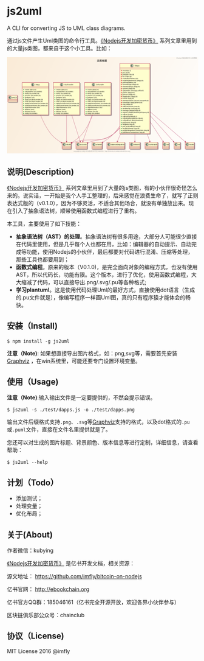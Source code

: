 # js2uml
A CLI for converting JS to UML class diagrams.

通过js文件产生Uml类图的命令行工具。[《Nodejs开发加密货币》][] 系列文章里用到的大量js类图，都来自于这个小工具。比如：

![dapps.png](./test/dapps.png)

## 说明(Description)

[《Nodejs开发加密货币》][] 系列文章里用到了大量的js类图，有的小伙伴很奇怪怎么来的。说实话，一开始是我个人手工整理的，后来感觉在浪费生命了，就写了正则表达式版的（v0.1.0），因为不够灵活，不适合其他场合，就没有单独放出来。现在引入了抽象语法树，顺带使用函数式编程进行了重构。

本工具，主要使用了如下技能：

* **抽象语法树（AST）的处理**。抽象语法树有很多用途，大部分人可能很少直接在代码里使用，但是几乎每个人也都在用，比如：编辑器的自动提示、自动完成等功能，使用Nodejs的小伙伴，最后都要对代码进行混淆、压缩等处理，那些工具也都要用到；
* **函数式编程**。原来的版本（V0.1.0)，是完全面向对象的编程方式，也没有使用AST，所以代码长，功能有限。这个版本，进行了优化，使用函数式编程，大大缩减了代码，可以直接导出.png/.svg/.pu等各种格式;
* **学习plantuml**。这是使用代码处理Uml的最好方式，直接使用dot语言（生成的.pu文件就是），像编写程序一样画Uml图，真的只有程序猿才能体会的畅快。

## 安装（Install)

```
$ npm install -g js2uml
```

**注意（Note)**: 如果想直接导出图片格式，如：png,svg等，需要首先安装 [Graphviz][] ，在win系统里，可能还要专门设置环境变量。

## 使用（Usage)

**注意（Note)**:输入输出文件是一定要提供的，不然会提示错误。

```
$ js2uml -s ./test/dapps.js -o ./test/dapps.png
```

输出文件后缀格式支持`.png`、`.svg`等[Graphviz][]支持的格式，以及dot格式的`.pu`或`.puml`文件，直接在文件名里提供就是了。

您还可以对生成的图片标题、背景颜色、版本信息等进行定制，详细信息，请查看帮助：

```
$ js2uml --help
```

## 计划（Todo）

* 添加测试；
* 处理变量；
* 优化布局；

## 关于(About)

作者微信：kubying

[《Nodejs开发加密货币》][] 是亿书开发文档，相关资源：

源文地址： https://github.com/imfly/bitcoin-on-nodejs

亿书官网： http://ebookchain.org

亿书官方QQ群：185046161（亿书完全开源开放，欢迎各界小伙伴参与）

区块链俱乐部公众号：chainclub

## 协议（License)

MIT License 2016 @imfly

[《Nodejs开发加密货币》]: https://github.com/imfly/bitcoin-on-nodejs
[Graphviz]: http://www.graphviz.org/
